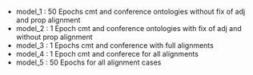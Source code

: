 

* model_1 : 50 Epochs cmt and conference ontologies without fix of adj and prop alignment
* model_2 : 1 Epoch cmt and conference ontologies with fix of adj and without prop alignment
* model_3 : 1 Epochs cmt and conference with full alignments
* model_4 : 1 Epoch cmt and conferece for all alignments
* model_5 : 50 Epochs for all alignment cases